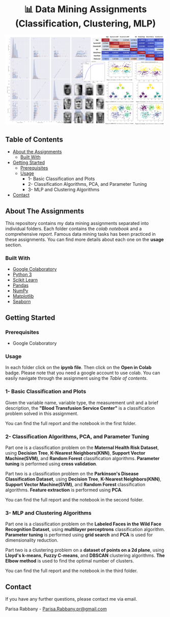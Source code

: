 

# <center> 📊 Data Mining Assignments (Classification, Clustering, MLP) </center>

![Data mining demo](Pic.png)

## Table of Contents
 * [About the Assignments](#about-the-assignments)
	 * [Built With](#built-with)
 * [Getting Started](#getting-started)
	 * [Prerequisites](#prerequisites)
	 * [Usage](#usage)
		*	 1- Basic Classification and Plots
		*	 2- Classification Algorithms, PCA, and Parameter Tuning
		*	 3- MLP and Clustering Algorithms
* [Contact](#contact)

<!-- ABOUT THE PROJECT -->
## About The Assignments
This repository contains my data mining assignments separated into individual folders. Each folder contains the *colab notebook* and a comprehensive *report*. Famous data mining tasks has been practiced in these assignments. You can find more details about each one on the **usage** section.

### Built With
* [Google Colaboratory](https://colab.research.google.com/)
* [Python 3](https://www.python.org/)
* [Scikit Learn](https://scikit-learn.org/stable/)
* [Pandas](https://pandas.pydata.org/)
* [NumPy](https://numpy.org/)
* [Matplotlib](https://matplotlib.org/)
* [Seaborn](https://seaborn.pydata.org/)

<!-- GETTING STARTED -->
## Getting Started

### Prerequisites
 - Google Colaboratory

### Usage
In each folder click on the **ipynb file**. Then click on the **Open in Colab** badge. Please note that you need a google account to use colab.
You can easily navigate through the assignment using the *Table of contents*.

### 1- Basic Classification and Plots 
Given the variable name, variable type, the measurement unit and a brief description, the **"Blood Transfusion Service Center"** is a classification problem solved in this assignment. 

You can find the full report and the notebook in the first folder. 

### 2- Classification Algorithms, PCA, and Parameter Tuning
Part one is a classification problem on the **Maternal Health Risk Dataset**,  using **Decision Tree**, **K-Nearest Neighbors(KNN)**, **Support Vector Machine(SVM)**, and **Random Forest** classification algorithms.  **Parameter tuning** is performed using **cross validation**.

Part two is a classification problem on the **Parkinson's Disease Classification Dataset**,  using **Decision Tree**, **K-Nearest Neighbors(KNN)**, **Support Vector Machine(SVM)**, and **Random Forest** classification algorithms.  **Feature extraction** is performed using **PCA**.

You can find the full report and the notebook in the second folder. 

### 3- MLP and Clustering Algorithms
Part one is a classification problem on the **Labeled Faces in the Wild Face Recognition Dataset**,  using **multilayer perceptrons** classification algorithm.  **Parameter tuning** is performed using **grid search** and **PCA** is used for dimensionality reduction.

Part two is a clustering problem on a **dataset of points on a 2d plane**,  using **Lloyd's k-means**, **Fuzzy C-means**, and **DBSCAN** clustering algorithms.  **The Elbow method** is used to find the optimal number of clusters.

You can find the full report and the notebook in the third folder. 

<!-- CONTACT -->
## Contact
If you have any further questions, please contact me via email.

Parisa Rabbany - Parisa.Rabbany.pr@gmail.com
